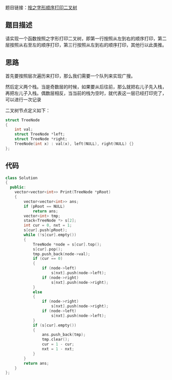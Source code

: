 题目链接：[按之字形顺序打印二叉树](https://www.nowcoder.com/practice/91b69814117f4e8097390d107d2efbe0?tpId=13&tqId=11212&rp=3&ru=/ta/coding-interviews&qru=/ta/coding-interviews/question-ranking)

## 题目描述

请实现一个函数按照之字形打印二叉树，即第一行按照从左到右的顺序打印，第二层按照从右至左的顺序打印，第三行按照从左到右的顺序打印，其他行以此类推。

## 思路

首先要按照层次遍历来打印，那么我们需要一个队列来实现广搜。

然后定义两个栈。当是奇数层的时候，如果要从后往前，那么就把右儿子先入栈，再把左儿子入栈。偶数层相反，当当前的栈为空时，就代表这一层已经打印完了，可以进行一次记录

二叉树节点定义如下：

```cpp
struct TreeNode
{
    int val;
    struct TreeNode *left;
    struct TreeNode *right;
    TreeNode(int x) : val(x), left(NULL), right(NULL) {}
};
```

## 代码

```cpp
class Solution
{
  public:
    vector<vector<int>> Print(TreeNode *pRoot)
    {
        vector<vector<int>> ans;
        if (pRoot == NULL)
            return ans;
        vector<int> tmp;
        stack<TreeNode *> s[2];
        int cur = 0, nxt = 1;
        s[cur].push(pRoot);
        while (!s[cur].empty())
        {
            TreeNode *node = s[cur].top();
            s[cur].pop();
            tmp.push_back(node->val);
            if (cur == 0)
            {
                if (node->left)
                    s[nxt].push(node->left);
                if (node->right)
                    s[nxt].push(node->right);
            }
            else
            {
                if (node->right)
                    s[nxt].push(node->right);
                if (node->left)
                    s[nxt].push(node->left);
            }
            if (s[cur].empty())
            {
                ans.push_back(tmp);
                tmp.clear();
                cur = 1 - cur;
                nxt = 1 - nxt;
            }
        }
        return ans;
    }
};
```

